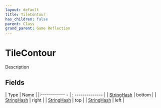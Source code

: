 ```yaml
---
layout: default
title: TileContour
has_children: false
parent: Class
grand_parent: Game Reflection
---
```

# TileContour
Description 

## Fields
| Type | Name |
|:------------ - | : -------------- |
| [StringHash](game-reflection/classes/string_hash.md) | bottom |
| [StringHash](game-reflection/classes/string_hash.md) | right |
| [StringHash](game-reflection/classes/string_hash.md) | top |
| [StringHash](game-reflection/classes/string_hash.md) | left |
